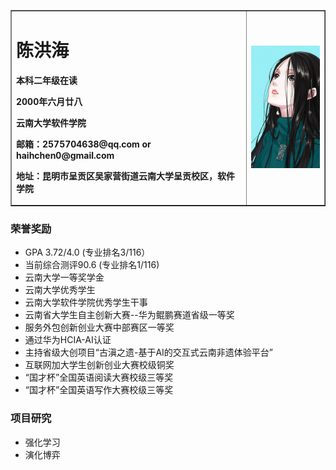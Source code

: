 <table border="1">
  <tr>
    <td width="75%">
      <h1>陈洪海</h1>
      <p><b>本科二年级在读</b></p>
      <p><b>2000年六月廿八</b></p>
      <p><b>云南大学软件学院</b></p>
      <p><b>邮箱：2575704638@qq.com or haihchen0@gmail.com</b></p>
      <p><b>地址：昆明市呈贡区吴家营街道云南大学呈贡校区，软件学院</b></p>
    </td>
    <td width="25%">
      <img src="https://github.com/Codetroubler/haihchen0.github.com/blob/master/%E5%AE%9D%E5%84%BF%E5%A7%90.jpg" width="100%">    
    </td>
  </tr>
</table>

### 荣誉奖励
- GPA 3.72/4.0 (专业排名3/116）
- 当前综合测评90.6 (专业排名1/116)
- 云南大学一等奖学金
- 云南大学优秀学生
- 云南大学软件学院优秀学生干事
- 云南省大学生自主创新大赛--华为鲲鹏赛道省级一等奖
- 服务外包创新创业大赛中部赛区一等奖
- 通过华为HCIA-AI认证
- 主持省级大创项目“古滇之遗-基于AI的交互式云南非遗体验平台”
- 互联网加大学生创新创业大赛校级铜奖
- “国才杯”全国英语阅读大赛校级三等奖
- “国才杯”全国英语写作大赛校级三等奖

### 项目研究
- 强化学习
- 演化博弈
